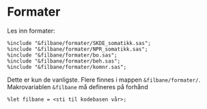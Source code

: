 # Formater

Les inn formater:

```sas
%include "&filbane/formater/SKDE_somatikk.sas";
%include "&filbane/formater/NPR_somatikk.sas";
%include "&filbane/formater/bo.sas";
%include "&filbane/formater/beh.sas";
%include "&filbane/formater/komnr.sas";
```

Dette er kun de vanligste. Flere finnes i mappen `&filbane/formater/`. Makrovariablen `&filbane` må defineres på forhånd
```sas
%let filbane = <sti til kodebasen vår>;
```
